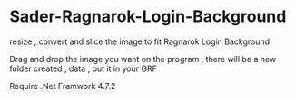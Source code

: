 # Sader-Ragnarok-Login-Background
resize , convert and slice the image to fit Ragnarok Login Background

Drag and drop the image you want on the program , there will be a new folder created , data , put it in your GRF

Require .Net Framwork 4.7.2
